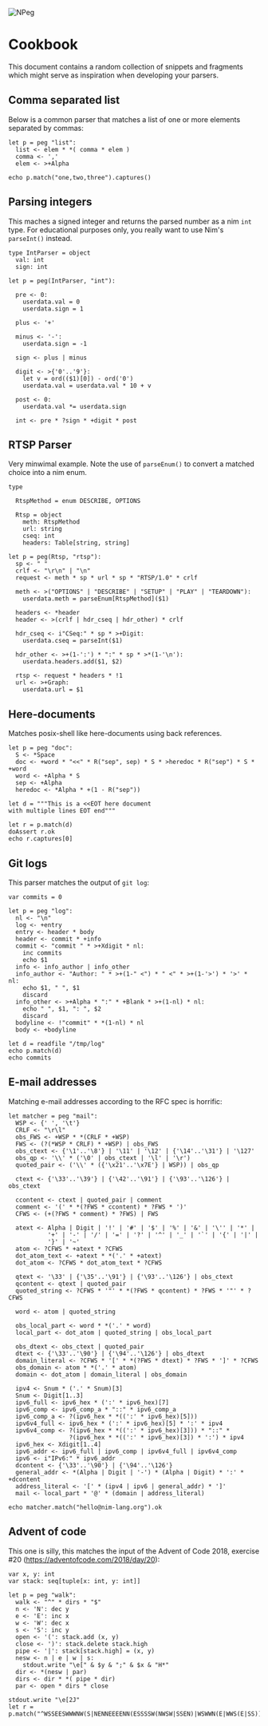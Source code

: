 ![NPeg](/doc/npeg.png)

# Cookbook

This document contains a random collection of snippets and fragments which
might serve as inspiration when developing your parsers.


## Comma separated list

Below is a common parser that matches a list of one or more elements
separated by commas:

```
let p = peg "list":
  list <- elem * *( comma * elem )
  comma <- ','
  elem <- >+Alpha

echo p.match("one,two,three").captures()
```


## Parsing integers

This maches a signed integer and returns the parsed number as a nim `int `type.
For educational purposes only, you really want to use Nim's `parseInt()`
instead.

```
type IntParser = object
  val: int
  sign: int

let p = peg(IntParser, "int"):

  pre <- 0:
    userdata.val = 0
    userdata.sign = 1
  
  plus <- '+'
  
  minus <- '-':
    userdata.sign = -1
  
  sign <- plus | minus

  digit <- >{'0'..'9'}:
    let v = ord(($1)[0]) - ord('0')
    userdata.val = userdata.val * 10 + v

  post <- 0:
    userdata.val *= userdata.sign
  
  int <- pre * ?sign * +digit * post
```


## RTSP Parser

Very minwimal example. Note the use of `parseEnum()` to convert
a matched choice into a nim enum.

```
type

  RtspMethod = enum DESCRIBE, OPTIONS
  
  Rtsp = object
    meth: RtspMethod
    url: string
    cseq: int
    headers: Table[string, string]

let p = peg(Rtsp, "rtsp"):
  sp <- " "
  crlf <- "\r\n" | "\n"
  request <- meth * sp * url * sp * "RTSP/1.0" * crlf

  meth <- >("OPTIONS" | "DESCRIBE" | "SETUP" | "PLAY" | "TEARDOWN"):
    userdata.meth = parseEnum[RtspMethod]($1)

  headers <- *header
  header <- >(crlf | hdr_cseq | hdr_other) * crlf

  hdr_cseq <- i"CSeq:" * sp * >+Digit:
    userdata.cseq = parseInt($1)

  hdr_other <- >+(1-':') * ":" * sp * >*(1-'\n'):
    userdata.headers.add($1, $2)

  rtsp <- request * headers * !1
  url <- >+Graph:
    userdata.url = $1
```


## Here-documents

Matches posix-shell like here-documents using back references.

```
let p = peg "doc":
  S <- *Space
  doc <- +word * "<<" * R("sep", sep) * S * >heredoc * R("sep") * S * +word
  word <- +Alpha * S
  sep <- +Alpha
  heredoc <- *Alpha * +(1 - R("sep"))

let d = """This is a <<EOT here document
with multiple lines EOT end"""

let r = p.match(d)
doAssert r.ok
echo r.captures[0]
```

## Git logs

This parser matches the output of `git log`:

```
var commits = 0

let p = peg "log":
  nl <- "\n"
  log <- +entry
  entry <- header * body
  header <- commit * +info
  commit <- "commit " * >+Xdigit * nl:
    inc commits
    echo $1
  info <- info_author | info_other
  info_author <- "Author: " * >+(1-" <") * " <" * >+(1-'>') * '>' * nl:
    echo $1, " ", $1
    discard
  info_other <- >+Alpha * ":" * +Blank * >+(1-nl) * nl:
    echo " ", $1, ": ", $2
    discard
  bodyline <- !"commit" * *(1-nl) * nl
  body <- +bodyline

let d = readfile "/tmp/log"
echo p.match(d)
echo commits
```


## E-mail addresses

Matching e-mail addresses according to the RFC spec is horrific:

```
let matcher = peg "mail":
  WSP <- {' ', '\t'}
  CRLF <- "\r\l"
  obs_FWS <- +WSP * *(CRLF * +WSP)
  FWS <- (?(*WSP * CRLF) * +WSP) | obs_FWS
  obs_ctext <- {'\1'..'\8'} | '\11' | '\12' | {'\14'..'\31'} | '\127'
  obs_qp <- '\\' * ('\0' | obs_ctext | '\l' | '\r')
  quoted_pair <- ('\\' * ({'\x21'..'\x7E'} | WSP)) | obs_qp

  ctext <- {'\33'..'\39'} | {'\42'..'\91'} | {'\93'..'\126'} | obs_ctext

  ccontent <- ctext | quoted_pair | comment
  comment <- '(' * *(?FWS * ccontent) * ?FWS * ')'
  CFWS <- (+(?FWS * comment) * ?FWS) | FWS

  atext <- Alpha | Digit | '!' | '#' | '$' | '%' | '&' | '\'' | '*' |
           '+' | '-' | '/' | '=' | '?' | '^' | '_' | '`' | '{' | '|' |
           '}' | '~'
  atom <- ?CFWS * +atext * ?CFWS
  dot_atom_text <- +atext * *('.' * +atext)
  dot_atom <- ?CFWS * dot_atom_text * ?CFWS

  qtext <- '\33' | {'\35'..'\91'} | {'\93'..'\126'} | obs_ctext
  qcontent <- qtext | quoted_pair
  quoted_string <- ?CFWS * '"' * *(?FWS * qcontent) * ?FWS * '"' * ?CFWS

  word <- atom | quoted_string

  obs_local_part <- word * *('.' * word)
  local_part <- dot_atom | quoted_string | obs_local_part

  obs_dtext <- obs_ctext | quoted_pair
  dtext <- {'\33'..'\90'} | {'\94'..'\126'} | obs_dtext
  domain_literal <- ?CFWS * '[' * *(?FWS * dtext) * ?FWS * ']' * ?CFWS
  obs_domain <- atom * *('.' * atom)
  domain <- dot_atom | domain_literal | obs_domain

  ipv4 <- Snum * ('.' * Snum)[3]
  Snum <- Digit[1..3]
  ipv6_full <- ipv6_hex * (':' * ipv6_hex)[7]
  ipv6_comp <- ipv6_comp_a * "::" * ipv6_comp_a
  ipv6_comp_a <- ?(ipv6_hex * *((':' * ipv6_hex)[5])) 
  ipv6v4_full <- ipv6_hex * (':' * ipv6_hex)[5] * ':' * ipv4
  ipv6v4_comp <- ?(ipv6_hex * *((':' * ipv6_hex)[3])) * "::" *
                 ?(ipv6_hex * *((':' * ipv6_hex)[3]) * ':') * ipv4
  ipv6_hex <- Xdigit[1..4]
  ipv6_addr <- ipv6_full | ipv6_comp | ipv6v4_full | ipv6v4_comp
  ipv6 <- i"IPv6:" * ipv6_addr
  dcontent <- {'\33'..'\90'} | {'\94'..'\126'}
  general_addr <- *(Alpha | Digit | '-') * (Alpha | Digit) * ':' * +dcontent
  address_literal <- '[' * (ipv4 | ipv6 | general_addr) * ']'
  mail <- local_part * '@' * (domain | address_literal)

echo matcher.match("hello@nim-lang.org").ok
```


## Advent of code

This one is silly, this matches the input of the Advent of Code 2018,
exercise #20 (https://adventofcode.com/2018/day/20):

```
var x, y: int
var stack: seq[tuple[x: int, y: int]]

let p = peg "walk":
  walk <- "^" * dirs * "$"
  n <- 'N': dec y
  e <- 'E': inc x
  w <- 'W': dec x
  s <- 'S': inc y
  open <- '(': stack.add (x, y)
  close <- ')': stack.delete stack.high
  pipe <- '|': stack[stack.high] = (x, y)
  nesw <- n | e | w | s:
    stdout.write "\e[" & $y & ";" & $x & "H*"
  dir <- *(nesw | par)
  dirs <- dir * *( pipe * dir)
  par <- open * dirs * close

stdout.write "\e[2J"
let r = p.match("^WSSEESWWWNW(S|NENNEEEENN(ESSSSW(NWSW|SSEN)|WSWWN(E|WWS(E|SS))))$")
```
